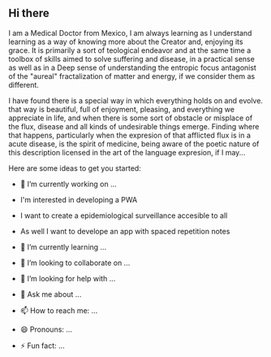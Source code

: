 ## Hi there

I am a Medical Doctor from Mexico, I am always learning as I understand learning as a way of knowing more about the Creator and, enjoying its grace. It is primarily a sort of teological endeavor and at the same time a toolbox of skills aimed to solve suffering and disease, in a practical sense as well as in a Deep sense of understanding the entropic focus antagonist of the "aureal" fractalization of matter and energy, if we consider them as different.

I have found there is a special way in which everything holds on and evolve. that way is beautiful, full of enjoyment, pleasing, and everything we appreciate in life, and when there is some sort of obstacle or misplace of the flux, disease and all kinds of undesirable things emerge. Finding where that happens, particularly when the expresion of that afflicted flux is in a acute disease, is the spirit of medicine, being aware of the poetic nature of this description licensed in the art of the language expresion, if I may... 

Here are some ideas to get you started:

- 🔭 I’m currently working on ...
- I'm interested in developing a PWA
- I want to create a epidemiological surveillance accesible to all
- As well I want to develope an app with spaced repetition notes

- 🌱 I’m currently learning ...
- 👯 I’m looking to collaborate on ...
- 🤔 I’m looking for help with ...
- 💬 Ask me about ...
- 📫 How to reach me: ...
- 😄 Pronouns: ...
- ⚡ Fun fact: ...
